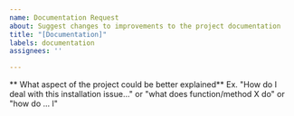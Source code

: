 ```yaml
---
name: Documentation Request
about: Suggest changes to improvements to the project documentation
title: "[Documentation]"
labels: documentation
assignees: ''

---
```


** What aspect of the project could be better explained**
Ex.   "How do I deal with this installation issue..." or "what does function/method X do" or "how do ... l"
